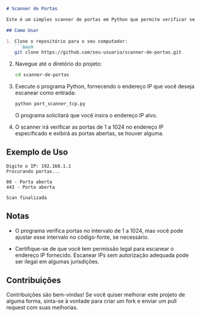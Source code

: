 

```markdown
# Scanner de Portas

Este é um simples scanner de portas em Python que permite verificar se as portas de um determinado endereço IP estão abertas ou fechadas. O programa utiliza a biblioteca `socket` para realizar a verificação das portas.

## Como Usar

1. Clone o repositório para o seu computador:
   ```bash
   git clone https://github.com/seu-usuario/scanner-de-portas.git
   ```

2. Navegue até o diretório do projeto:
   ```bash
   cd scanner-de-portas
   ```

3. Execute o programa Python, fornecendo o endereço IP que você deseja escanear como entrada:
   ```bash
   python port_scanner_tcp.py
   ```

   O programa solicitará que você insira o endereço IP alvo.

4. O scanner irá verificar as portas de 1 a 1024 no endereço IP especificado e exibirá as portas abertas, se houver alguma.

## Exemplo de Uso

```
Digite o IP: 192.168.1.1
Procurando portas...

80 - Porta aberta
443 - Porta aberta

Scan finalizada
```

## Notas

- O programa verifica portas no intervalo de 1 a 1024, mas você pode ajustar esse intervalo no código-fonte, se necessário.

- Certifique-se de que você tem permissão legal para escanear o endereço IP fornecido. Escanear IPs sem autorização adequada pode ser ilegal em algumas jurisdições.

## Contribuições

Contribuições são bem-vindas! Se você quiser melhorar este projeto de alguma forma, sinta-se à vontade para criar um fork e enviar um pull request com suas melhorias.

